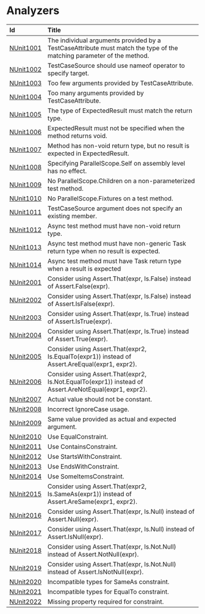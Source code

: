# Analyzers #

| Id       | Title
| :--      | :--
| [NUnit1001](https://github.com/nunit/nunit.analyzers/tree/master/documentation/NUnit1001.md)| The individual arguments provided by a TestCaseAttribute must match the type of the matching parameter of the method.
| [NUnit1002](https://github.com/nunit/nunit.analyzers/tree/master/documentation/NUnit1002.md)| TestCaseSource should use nameof operator to specify target.
| [NUnit1003](https://github.com/nunit/nunit.analyzers/tree/master/documentation/NUnit1003.md)| Too few arguments provided by TestCaseAttribute.
| [NUnit1004](https://github.com/nunit/nunit.analyzers/tree/master/documentation/NUnit1004.md)| Too many arguments provided by TestCaseAttribute.
| [NUnit1005](https://github.com/nunit/nunit.analyzers/tree/master/documentation/NUnit1005.md)| The type of ExpectedResult must match the return type.
| [NUnit1006](https://github.com/nunit/nunit.analyzers/tree/master/documentation/NUnit1006.md)| ExpectedResult must not be specified when the method returns void.
| [NUnit1007](https://github.com/nunit/nunit.analyzers/tree/master/documentation/NUnit1007.md)| Method has non-void return type, but no result is expected in ExpectedResult.
| [NUnit1008](https://github.com/nunit/nunit.analyzers/tree/master/documentation/NUnit1008.md)| Specifying ParallelScope.Self on assembly level has no effect.
| [NUnit1009](https://github.com/nunit/nunit.analyzers/tree/master/documentation/NUnit1009.md)| No ParallelScope.Children on a non-parameterized test method.
| [NUnit1010](https://github.com/nunit/nunit.analyzers/tree/master/documentation/NUnit1010.md)| No ParallelScope.Fixtures on a test method.
| [NUnit1011](https://github.com/nunit/nunit.analyzers/tree/master/documentation/NUnit1011.md)| TestCaseSource argument does not specify an existing member.
| [NUnit1012](https://github.com/nunit/nunit.analyzers/tree/master/documentation/NUnit1012.md)| Async test method must have non-void return type.
| [NUnit1013](https://github.com/nunit/nunit.analyzers/tree/master/documentation/NUnit1013.md)| Async test method must have non-generic Task return type when no result is expected.
| [NUnit1014](https://github.com/nunit/nunit.analyzers/tree/master/documentation/NUnit1014.md)| Async test method must have Task<T> return type when a result is expected
| [NUnit2001](https://github.com/nunit/nunit.analyzers/tree/master/documentation/NUnit2001.md)| Consider using Assert.That(expr, Is.False) instead of Assert.False(expr).
| [NUnit2002](https://github.com/nunit/nunit.analyzers/tree/master/documentation/NUnit2002.md)| Consider using Assert.That(expr, Is.False) instead of Assert.IsFalse(expr).
| [NUnit2003](https://github.com/nunit/nunit.analyzers/tree/master/documentation/NUnit2003.md)| Consider using Assert.That(expr, Is.True) instead of Assert.IsTrue(expr).
| [NUnit2004](https://github.com/nunit/nunit.analyzers/tree/master/documentation/NUnit2004.md)| Consider using Assert.That(expr, Is.True) instead of Assert.True(expr).
| [NUnit2005](https://github.com/nunit/nunit.analyzers/tree/master/documentation/NUnit2005.md)| Consider using Assert.That(expr2, Is.EqualTo(expr1)) instead of Assert.AreEqual(expr1, expr2).
| [NUnit2006](https://github.com/nunit/nunit.analyzers/tree/master/documentation/NUnit2006.md)| Consider using Assert.That(expr2, Is.Not.EqualTo(expr1)) instead of Assert.AreNotEqual(expr1, expr2).
| [NUnit2007](https://github.com/nunit/nunit.analyzers/tree/master/documentation/NUnit2007.md)| Actual value should not be constant.
| [NUnit2008](https://github.com/nunit/nunit.analyzers/tree/master/documentation/NUnit2008.md)| Incorrect IgnoreCase usage.
| [NUnit2009](https://github.com/nunit/nunit.analyzers/tree/master/documentation/NUnit2009.md)| Same value provided as actual and expected argument.
| [NUnit2010](https://github.com/nunit/nunit.analyzers/tree/master/documentation/NUnit2010.md)| Use EqualConstraint.
| [NUnit2011](https://github.com/nunit/nunit.analyzers/tree/master/documentation/NUnit2011.md)| Use ContainsConstraint.
| [NUnit2012](https://github.com/nunit/nunit.analyzers/tree/master/documentation/NUnit2012.md)| Use StartsWithConstraint.
| [NUnit2013](https://github.com/nunit/nunit.analyzers/tree/master/documentation/NUnit2013.md)| Use EndsWithConstraint.
| [NUnit2014](https://github.com/nunit/nunit.analyzers/tree/master/documentation/NUnit2014.md)| Use SomeItemsConstraint.
| [NUnit2015](https://github.com/nunit/nunit.analyzers/tree/master/documentation/NUnit2015.md)| Consider using Assert.That(expr2, Is.SameAs(expr1)) instead of Assert.AreSame(expr1, expr2).
| [NUnit2016](https://github.com/nunit/nunit.analyzers/tree/master/documentation/NUnit2016.md)| Consider using Assert.That(expr, Is.Null) instead of Assert.Null(expr).
| [NUnit2017](https://github.com/nunit/nunit.analyzers/tree/master/documentation/NUnit2017.md)| Consider using Assert.That(expr, Is.Null) instead of Assert.IsNull(expr).
| [NUnit2018](https://github.com/nunit/nunit.analyzers/tree/master/documentation/NUnit2018.md)| Consider using Assert.That(expr, Is.Not.Null) instead of Assert.NotNull(expr).
| [NUnit2019](https://github.com/nunit/nunit.analyzers/tree/master/documentation/NUnit2019.md)| Consider using Assert.That(expr, Is.Not.Null) instead of Assert.IsNotNull(expr).
| [NUnit2020](https://github.com/nunit/nunit.analyzers/tree/master/documentation/NUnit2020.md)| Incompatible types for SameAs constraint.
| [NUnit2021](https://github.com/nunit/nunit.analyzers/tree/master/documentation/NUnit2021.md)| Incompatible types for EqualTo constraint.
| [NUnit2022](https://github.com/nunit/nunit.analyzers/tree/master/documentation/NUnit2022.md)| Missing property required for constraint.
